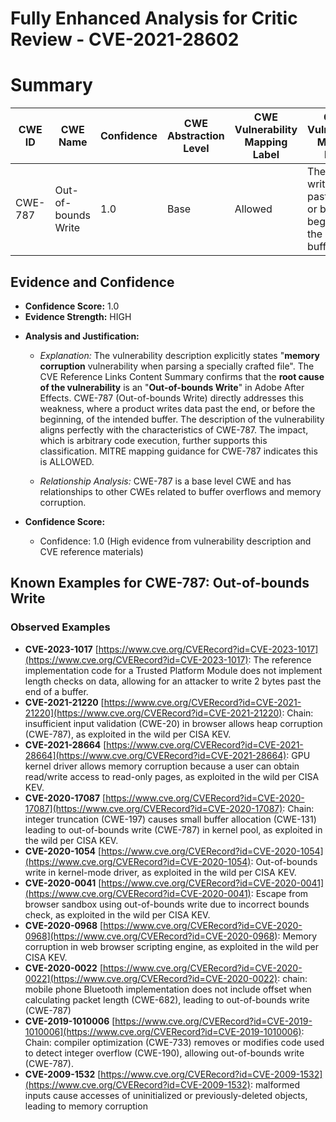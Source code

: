 # Fully Enhanced Analysis for Critic Review - CVE-2021-28602

# Summary
| CWE ID | CWE Name | Confidence | CWE Abstraction Level | CWE Vulnerability Mapping Label | CWE-Vulnerability Mapping Notes |
|---|---|---|---|---|---|
| CWE-787 | Out-of-bounds Write | 1.0 | Base | Allowed | The product writes data past the end, or before the beginning, of the intended buffer. |

## Evidence and Confidence

*   **Confidence Score:** 1.0
*   **Evidence Strength:** HIGH

- **Analysis and Justification:**  
  - *Explanation:* The vulnerability description explicitly states "**memory corruption** vulnerability when parsing a specially crafted file". The CVE Reference Links Content Summary confirms that the **root cause of the vulnerability** is an "**Out-of-bounds Write**" in Adobe After Effects. CWE-787 (Out-of-bounds Write) directly addresses this weakness, where a product writes data past the end, or before the beginning, of the intended buffer. The description of the vulnerability aligns perfectly with the characteristics of CWE-787. The impact, which is arbitrary code execution, further supports this classification. MITRE mapping guidance for CWE-787 indicates this is ALLOWED.

  - *Relationship Analysis:* CWE-787 is a base level CWE and has relationships to other CWEs related to buffer overflows and memory corruption.

- **Confidence Score:**  
  - Confidence: 1.0 (High evidence from vulnerability description and CVE reference materials)



## Known Examples for CWE-787: Out-of-bounds Write
### Observed Examples
- **CVE-2023-1017** [https://www.cve.org/CVERecord?id=CVE-2023-1017](https://www.cve.org/CVERecord?id=CVE-2023-1017): The reference implementation code for a Trusted Platform Module does not implement length checks on data, allowing for an attacker to write 2 bytes past the end of a buffer.
- **CVE-2021-21220** [https://www.cve.org/CVERecord?id=CVE-2021-21220](https://www.cve.org/CVERecord?id=CVE-2021-21220): Chain: insufficient input validation (CWE-20) in browser allows heap corruption (CWE-787), as exploited in the wild per CISA KEV.
- **CVE-2021-28664** [https://www.cve.org/CVERecord?id=CVE-2021-28664](https://www.cve.org/CVERecord?id=CVE-2021-28664): GPU kernel driver allows memory corruption because a user can obtain read/write access to read-only pages, as exploited in the wild per CISA KEV.
- **CVE-2020-17087** [https://www.cve.org/CVERecord?id=CVE-2020-17087](https://www.cve.org/CVERecord?id=CVE-2020-17087): Chain: integer truncation (CWE-197) causes small buffer allocation (CWE-131) leading to out-of-bounds write (CWE-787) in kernel pool, as exploited in the wild per CISA KEV.
- **CVE-2020-1054** [https://www.cve.org/CVERecord?id=CVE-2020-1054](https://www.cve.org/CVERecord?id=CVE-2020-1054): Out-of-bounds write in kernel-mode driver, as exploited in the wild per CISA KEV.
- **CVE-2020-0041** [https://www.cve.org/CVERecord?id=CVE-2020-0041](https://www.cve.org/CVERecord?id=CVE-2020-0041): Escape from browser sandbox using out-of-bounds write due to incorrect bounds check, as exploited in the wild per CISA KEV.
- **CVE-2020-0968** [https://www.cve.org/CVERecord?id=CVE-2020-0968](https://www.cve.org/CVERecord?id=CVE-2020-0968): Memory corruption in web browser scripting engine, as exploited in the wild per CISA KEV.
- **CVE-2020-0022** [https://www.cve.org/CVERecord?id=CVE-2020-0022](https://www.cve.org/CVERecord?id=CVE-2020-0022): chain: mobile phone Bluetooth implementation does not include offset when calculating packet length (CWE-682), leading to out-of-bounds write (CWE-787)
- **CVE-2019-1010006** [https://www.cve.org/CVERecord?id=CVE-2019-1010006](https://www.cve.org/CVERecord?id=CVE-2019-1010006): Chain: compiler optimization (CWE-733) removes or modifies code used to detect integer overflow (CWE-190), allowing out-of-bounds write (CWE-787).
- **CVE-2009-1532** [https://www.cve.org/CVERecord?id=CVE-2009-1532](https://www.cve.org/CVERecord?id=CVE-2009-1532): malformed inputs cause accesses of uninitialized or previously-deleted objects, leading to memory corruption
